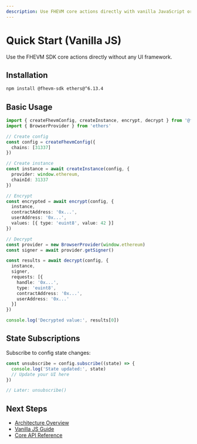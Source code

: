 ```yaml
---
description: Use FHEVM core actions directly with vanilla JavaScript or Node.js.
---
```


# Quick Start (Vanilla JS)

Use the FHEVM SDK core actions directly without any UI framework.

## Installation

```bash
npm install @fhevm-sdk ethers@^6.13.4
```

## Basic Usage

```typescript
import { createFhevmConfig, createInstance, encrypt, decrypt } from '@fhevm-sdk/core'
import { BrowserProvider } from 'ethers'

// Create config
const config = createFhevmConfig({
  chains: [31337]
})

// Create instance
const instance = await createInstance(config, {
  provider: window.ethereum,
  chainId: 31337
})

// Encrypt
const encrypted = await encrypt(config, {
  instance,
  contractAddress: '0x...',
  userAddress: '0x...',
  values: [{ type: 'euint8', value: 42 }]
})

// Decrypt
const provider = new BrowserProvider(window.ethereum)
const signer = await provider.getSigner()

const results = await decrypt(config, {
  instance,
  signer,
  requests: [{
    handle: '0x...',
    type: 'euint8',
    contractAddress: '0x...',
    userAddress: '0x...'
  }]
})

console.log('Decrypted value:', results[0])
```

## State Subscriptions

Subscribe to config state changes:

```typescript
const unsubscribe = config.subscribe((state) => {
  console.log('State updated:', state)
  // Update your UI here
})

// Later: unsubscribe()
```

## Next Steps

- [Architecture Overview](architecture-overview.md)
- [Vanilla JS Guide](../framework-guides/vanilla/basic-usage.md)
- [Core API Reference](../api-reference/core/README.md)
